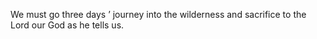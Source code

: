We must go three days ’ journey into the wilderness and sacrifice to the Lord our God as he tells us.
